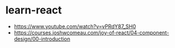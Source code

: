 # learn-react

- https://www.youtube.com/watch?v=vPRdY87_SH0
- https://courses.joshwcomeau.com/joy-of-react/04-component-design/00-introduction
